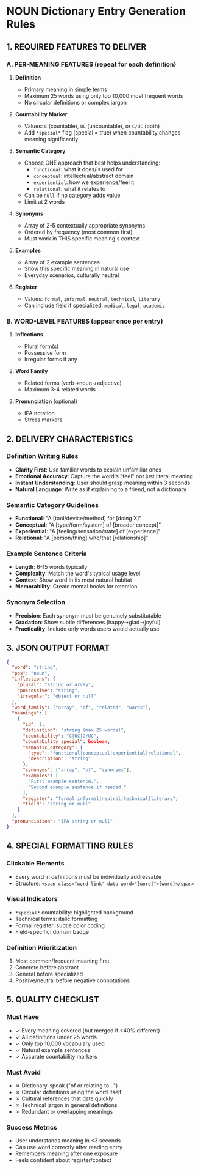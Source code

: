 # NOUN Dictionary Entry Generation Rules

## 1. REQUIRED FEATURES TO DELIVER

### A. PER-MEANING FEATURES (repeat for each definition)
1. **Definition**
   - Primary meaning in simple terms
   - Maximum 25 words using only top 10,000 most frequent words
   - No circular definitions or complex jargon

2. **Countability Marker**
   - Values: `C` (countable), `UC` (uncountable), or `C/UC` (both)
   - Add `*special*` flag (special = true) when countability changes meaning significantly

3. **Semantic Category**
   - Choose ONE approach that best helps understanding:
     - `functional`: what it does/is used for
     - `conceptual`: intellectual/abstract domain
     - `experiential`: how we experience/feel it
     - `relational`: what it relates to
   - Can be `null` if no category adds value
   - Limit at 2 words

4. **Synonyms**
   - Array of 2-5 contextually appropriate synonyms
   - Ordered by frequency (most common first)
   - Must work in THIS specific meaning's context

5. **Examples**
   - Array of 2 example sentences
   - Show this specific meaning in natural use
   - Everyday scenarios, culturally neutral

6. **Register**
   - Values: `formal`, `informal`, `neutral`, `technical`, `literary`
   - Can include field if specialized: `medical`, `legal`, `academic`

### B. WORD-LEVEL FEATURES (appear once per entry)
1. **Inflections**
   - Plural form(s)
   - Possessive form
   - Irregular forms if any

2. **Word Family**
   - Related forms (verb→noun→adjective)
   - Maximum 3-4 related words

3. **Pronunciation** (optional)
   - IPA notation
   - Stress markers

## 2. DELIVERY CHARACTERISTICS

### Definition Writing Rules
- **Clarity First**: Use familiar words to explain unfamiliar ones
- **Emotional Accuracy**: Capture the word's "feel" not just literal meaning
- **Instant Understanding**: User should grasp meaning within 3 seconds
- **Natural Language**: Write as if explaining to a friend, not a dictionary

### Semantic Category Guidelines
- **Functional**: "A [tool/device/method] for [doing X]"
- **Conceptual**: "A [type/form/system] of [broader concept]"
- **Experiential**: "A [feeling/sensation/state] of [experience]"
- **Relational**: "A [person/thing] who/that [relationship]"

### Example Sentence Criteria
- **Length**: 6-15 words typically
- **Complexity**: Match the word's typical usage level
- **Context**: Show word in its most natural habitat
- **Memorability**: Create mental hooks for retention

### Synonym Selection
- **Precision**: Each synonym must be genuinely substitutable
- **Gradation**: Show subtle differences (happy→glad→joyful)
- **Practicality**: Include only words users would actually use

## 3. JSON OUTPUT FORMAT

```json
{
  "word": "string",
  "pos": "noun",
  "inflections": {
    "plural": "string or array",
    "possessive": "string",
    "irregular": "object or null"
  },
  "word_family": ["array", "of", "related", "words"],
  "meanings": [
    {
      "id": 1,
      "definition": "string (max 25 words)",
      "countability": "C|UC|C/UC",
      "countability_special": boolean,
      "semantic_category": {
        "type": "functional|conceptual|experiential|relational",
        "description": "string"
      },
      "synonyms": ["array", "of", "synonyms"],
      "examples": [
        "First example sentence.",
        "Second example sentence if needed."
      ],
      "register": "formal|informal|neutral|technical|literary",
      "field": "string or null"
    }
  ],
  "pronunciation": "IPA string or null"
}
```

## 4. SPECIAL FORMATTING RULES

### Clickable Elements
- Every word in definitions must be individually addressable
- Structure: `<span class="word-link" data-word="[word]">[word]</span>`

### Visual Indicators
- `*special*` countability: highlighted background
- Technical terms: italic formatting
- Formal register: subtle color coding
- Field-specific: domain badge

### Definition Prioritization
1. Most common/frequent meaning first
2. Concrete before abstract
3. General before specialized
4. Positive/neutral before negative connotations

## 5. QUALITY CHECKLIST

### Must Have
- ✓ Every meaning covered (but merged if <40% different)
- ✓ All definitions under 25 words
- ✓ Only top 10,000 vocabulary used
- ✓ Natural example sentences
- ✓ Accurate countability markers

### Must Avoid
- ✗ Dictionary-speak ("of or relating to...")
- ✗ Circular definitions using the word itself
- ✗ Cultural references that date quickly
- ✗ Technical jargon in general definitions
- ✗ Redundant or overlapping meanings

### Success Metrics
- User understands meaning in <3 seconds
- Can use word correctly after reading entry
- Remembers meaning after one exposure
- Feels confident about register/context